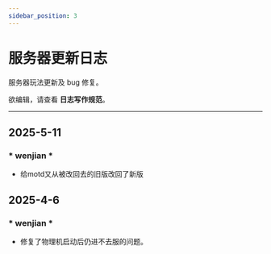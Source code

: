 ```yaml
---
sidebar_position: 3
---
```


# 服务器更新日志

服务器玩法更新及 bug 修复。

欲编辑，请查看 **日志写作规范**。

---

## 2025-5-11
### * wenjian *
* 给motd又从被改回去的旧版改回了新版


## 2025-4-6
### * wenjian *
* 修复了物理机启动后仍进不去服的问题。

